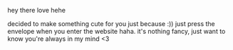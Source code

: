hey there love hehe

decided to make something cute for you just because :)) just press the envelope when you enter the website haha. 
it's nothing fancy, just want to know you're always in my mind <3
